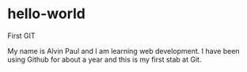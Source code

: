 # hello-world
First GIT 

My name is Alvin Paul and I am learning web development. I have been using Github for about a year and this is my first stab at Git.
